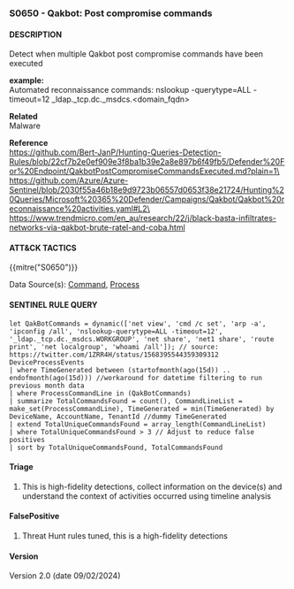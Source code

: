 ### S0650 - Qakbot: Post compromise commands

#### DESCRIPTION

Detect when multiple Qakbot post compromise commands have been executed

**example:**\
Automated reconnaissance commands:
nslookup -querytype=ALL -timeout=12 \_ldap.\_tcp.dc.\_msdcs.\<domain_fqdn>

**Related**\
Malware

**Reference**\
https://github.com/Bert-JanP/Hunting-Queries-Detection-Rules/blob/22cf7b2e0ef909e3f8ba1b39e2a8e897b6f49fb5/Defender%20For%20Endpoint/QakbotPostCompromiseCommandsExecuted.md?plain=1\
https://github.com/Azure/Azure-Sentinel/blob/2030f55a46b18e9d9723b06557d0653f38e21724/Hunting%20Queries/Microsoft%20365%20Defender/Campaigns/Qakbot/Qakbot%20reconnaissance%20activities.yaml#L2\
https://www.trendmicro.com/en_au/research/22/j/black-basta-infiltrates-networks-via-qakbot-brute-ratel-and-coba.html

#### ATT&CK TACTICS <br />

{{mitre("S0650")}}

Data Source(s): [Command](https://attack.mitre.org/datasources/DS0017), [Process](https://attack.mitre.org/datasources/DS0009/)

#### SENTINEL RULE QUERY <br />

```
let QakBotCommands = dynamic(['net view', 'cmd /c set', 'arp -a', 'ipconfig /all', 'nslookup-querytype=ALL -timeout=12', '_ldap._tcp.dc._msdcs.WORKGROUP', 'net share', 'net1 share', 'route print', 'net localgroup', 'whoami /all']); // source: https://twitter.com/1ZRR4H/status/1568395544359309312
DeviceProcessEvents
| where TimeGenerated between (startofmonth(ago(15d)) .. endofmonth(ago(15d))) //workaround for datetime filtering to run previous month data
| where ProcessCommandLine in (QakBotCommands)
| summarize TotalCommandsFound = count(), CommandLineList = make_set(ProcessCommandLine), TimeGenerated = min(TimeGenerated) by DeviceName, AccountName, TenantId //dummy TimeGenerated
| extend TotalUniqueCommandsFound = array_length(CommandLineList)
| where TotalUniqueCommandsFound > 3 // Adjust to reduce false positives
| sort by TotalUniqueCommandsFound, TotalCommandsFound
```

#### Triage  <br />

1. This is high-fidelity detections, collect information on the device(s) and understand the context of activities occurred using timeline analysis

#### FalsePositive<br />

1. Threat Hunt rules tuned, this is a high-fidelity detections

#### Version  <br />

Version 2.0 (date 09/02/2024)
